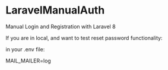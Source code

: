 # LaravelManualAuth
Manual Login and Registration with Laravel 8

If you are in local, and want to test reset password functionality:

in your .env file: 

MAIL_MAILER=log


